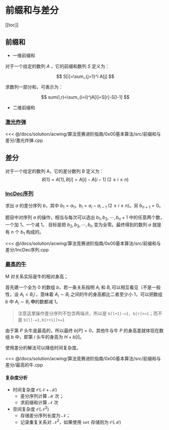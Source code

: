 # 前缀和与差分

[[toc]]

## 前缀和

- 一维前缀和

对于一个给定的数列 $A$ ，它的前缀和数列 $S$ 定义为：

$$
S[i]=\sum_{j=1}^i A[j]
$$

求数列一部分和，可表示为：

$$
sum(l,r)=\sum_{i=l}^jA[i]=S[r]-S[l-1]
$$

- 二维前缀和

### [激光炸弹](https://www.acwing.com/problem/content/101/)

<<< @/docs/solution/acwing/算法竞赛进阶指南/0x00基本算法/src/前缀和与差分/激光炸弹.cpp

## 差分

对于一个给定的数列 A，它的差分数列 B 定义为：
$$
B[1]=A[1],B[i]=A[i]-A[i-1]\;(2≤i≤n)
$$

### [IncDec序列](https://www.acwing.com/problem/content/102/)

求出 $a$ 的差分序列 $b$，其中 $b_1=a_1，b_i=a_i-a_{i-1}\;(2≤i≤n)$。另 $b_{n+1}=0$。

题目中对序列 $a$ 的操作，相当与每次可以选出 $b_1,b_2,\cdots,b_n+1$ 中的任意两个数，一个加 $1$，一个减 $1$。
目标是把 $b_2,b_3,\cdots,b_n$ 变为全零。最终得到的数列 $a$ 就是有 $n$ 个 $b_1$ 构成的。

<<< @/docs/solution/acwing/算法竞赛进阶指南/0x00基本算法/src/前缀和与差分/IncDec序列.cpp

### [最高的牛](https://www.acwing.com/problem/content/103/)

M 对关系实际是牛的相对身高；

首先建一个全为 $0$ 的数组 $b$，若一条关系指明 $A_i$ 和 $B_i$ 可以相互看见（不是一般性，设 $A_i<B_i$），意味着 $A_i\sim B_i$ 之间的牛的身高都比二者至少小 $1$，可以把数组 $b$ 中 $A_i \sim B_i$ **中**的数都减 $1$。

> 注意这里操作差分序列不包含两端点，所以是 `b[l+1]-=1, b[r]+=1`；而不是 `b[l]-=1,b[r+1]]+=1`

由于第 $P$ 头牛是最高的，所以最终 $b[P]=0$，其他牛与牛 $P$ 的身高差就体现在数组 $b$ 中，即第 $i$ 头牛的身高为 $H+b[i]$。

使用差分的解法可以降低时间复杂度。

<<< @/docs/solution/acwing/算法竞赛进阶指南/0x00基本算法/src/前缀和与差分/最高的牛.cpp

#### 复杂度分析

- 时间复杂度 $\mathcal{O(N+M)}$
  - 差分序列计算 $\mathcal M$ 次；
  - 求前缀和计算 $\mathcal N$ 次
- 空间复杂度 $\mathcal{O(N^2)}$
  - 存储差分序列长度为 $\mathcal{N}$；
  - 记录重复关系对 $\mathcal{N^2}$，如果使用 `set` 存储则为 $\mathcal{O(M)}$

